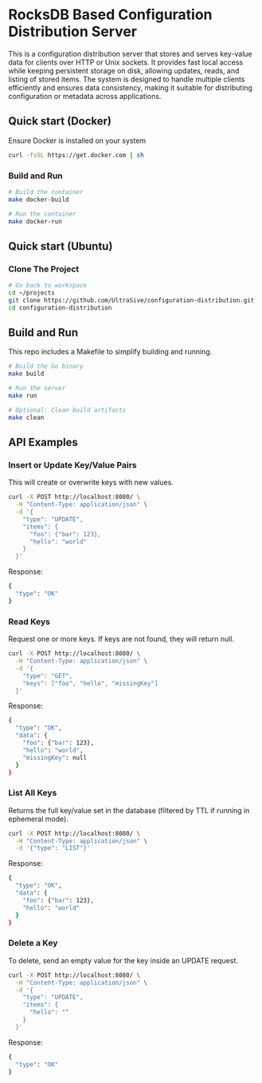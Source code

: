 # RocksDB Based Configuration Distribution Server
This is a configuration distribution server that stores and serves key-value data for clients over HTTP or Unix sockets. It provides fast local access while keeping persistent storage on disk, allowing updates, reads, and listing of stored items. The system is designed to handle multiple clients efficiently and ensures data consistency, making it suitable for distributing configuration or metadata across applications.

## Quick start (Docker)
Ensure Docker is installed on your system
```bash
curl -fsSL https://get.docker.com | sh
```

### Build and Run
```bash
# Build the container
make docker-build

# Run the container
make docker-run
```

## Quick start (Ubuntu)

### Clone The Project
```bash
# Go back to workspace
cd ~/projects
git clone https://github.com/UltraSive/configuration-distribution.git
cd configuration-distribution
```


## Build and Run
This repo includes a Makefile to simplify building and running.
```bash
# Build the Go binary
make build

# Run the server
make run

# Optional: Clean build artifacts
make clean
```

## API Examples

### Insert or Update Key/Value Pairs
This will create or overwrite keys with new values.
```bash
curl -X POST http://localhost:8080/ \
  -H "Content-Type: application/json" \
  -d '{
    "type": "UPDATE",
    "items": {
      "foo": {"bar": 123},
      "hello": "world"
    }
  }'
```
Response:
```bash
{
  "type": "OK"
}
```

### Read Keys
Request one or more keys.
If keys are not found, they will return null.
```bash
curl -X POST http://localhost:8080/ \
  -H "Content-Type: application/json" \
  -d '{
    "type": "GET",
    "keys": ["foo", "hello", "missingKey"]
  }'
```
Response:
```bash
{
  "type": "OK",
  "data": {
    "foo": {"bar": 123},
    "hello": "world",
    "missingKey": null
  }
}
```

### List All Keys
Returns the full key/value set in the database (filtered by TTL if running in ephemeral mode).
```bash
curl -X POST http://localhost:8080/ \
  -H "Content-Type: application/json" \
  -d '{"type": "LIST"}'
```
Response:
```bash
{
  "type": "OK",
  "data": {
    "foo": {"bar": 123},
    "hello": "world"
  }
}
```

### Delete a Key
To delete, send an empty value for the key inside an UPDATE request.
```bash
curl -X POST http://localhost:8080/ \
  -H "Content-Type: application/json" \
  -d '{
    "type": "UPDATE",
    "items": {
      "hello": ""
    }
  }'
```
Response:
```bash
{
  "type": "OK"
}
```